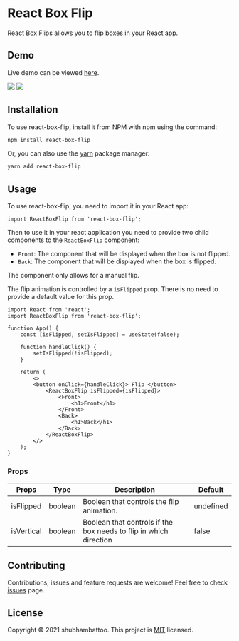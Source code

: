 # React Box Flip

React Box Flips allows you to flip boxes in your React app.

## Demo

Live demo can be viewed [here](https://react-box-flip.netlify.app/).

![](https://react-box-flip.netlify.app/flip.gif)
![](https://react-box-flip.netlify.app/flip-vertical.gif)

## Installation

To use react-box-flip, install it from NPM with npm using the command:

```bash
npm install react-box-flip
```

Or, you can also use the [yarn](https://yarnpkg.com/) package manager:

```bash
yarn add react-box-flip
```

## Usage

To use react-box-flip, you need to import it in your React app:

`import ReactBoxFlip from 'react-box-flip';`

Then to use it in your react application you need to provide two child components to the `ReactBoxFlip` component:

- `Front`: The component that will be displayed when the box is not flipped.
- `Back`: The component that will be displayed when the box is flipped.

The component only allows for a manual flip.

The flip animation is controlled by a `isFlipped` prop. There is no need to provide a default value for this prop.

```
import React from 'react';
import ReactBoxFlip from 'react-box-flip';

function App() {
    const [isFlipped, setIsFlipped] = useState(false);

    function handleClick() {
        setIsFlipped(!isFlipped);
    }

    return (
        <>
        <button onClick={handleClick}> Flip </button>
            <ReactBoxFlip isFlipped={isFlipped}>
                <Front>
                    <h1>Front</h1>
                </Front>
                <Back>
                    <h1>Back</h1>
                </Back>
            </ReactBoxFlip>
        </>
    );
}

```

### Props

| Props      | Type    | Description                                                       | Default   |
| ---------- | ------- | ----------------------------------------------------------------- | --------- |
| isFlipped  | boolean | Boolean that controls the flip animation.                         | undefined |
| isVertical | boolean | Boolean that controls if the box needs to flip in which direction | false     |

## Contributing

Contributions, issues and feature requests are welcome! Feel free to check [issues](https://github.com/shubhambattoo/react-box-flip/issues) page.

## License

Copyright © 2021 shubhambattoo.
This project is [MIT](https://github.com/shubhambattoo/react-box-flip/blob/main/LICENSE) licensed.

